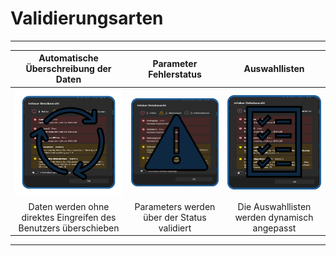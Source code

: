 # Validierungsarten

---
| Automatische Überschreibung der Daten | Parameter Fehlerstatus | Auswahllisten |
|:------------------------:|:---------------------------------:|:--------------------------:|
| ![image](/LiftDataManager/Docs/HelpImages/image173.png)|![image](/LiftDataManager/Docs/HelpImages/image174.png)|![image](/LiftDataManager/Docs/HelpImages/image175.png)|  
| Daten werden ohne direktes Eingreifen des Benutzers überschieben | Parameters werden  über der Status validiert | Die Auswahllisten werden dynamisch angepasst |  
---

[//]: # (Tags: Validierungsarten | Validation Service | Datenbank | Parameterstatus | Auswahllisten)  
